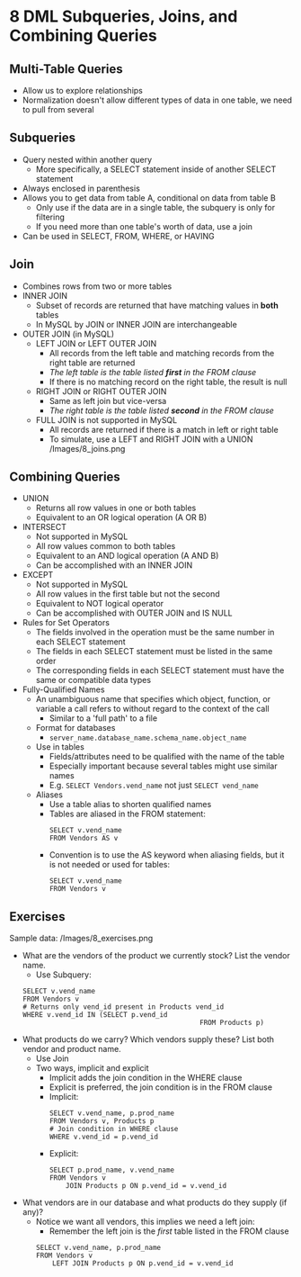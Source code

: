 # 8 DML Subqueries, Joins, and Combining Queries
## Multi-Table Queries
- Allow us to explore relationships
- Normalization doesn't allow different types of data in one table, we need to pull from several
## Subqueries
- Query nested within another query
	- More specifically, a SELECT statement inside of another SELECT statement
- Always enclosed in parenthesis
- Allows you to get data from table A, conditional on data from table B
	- Only use if the data are in a single table, the subquery is only for filtering
	- If you need more than one table's worth of data, use a join
- Can be used in SELECT, FROM, WHERE, or HAVING
				
## Join
- Combines rows from two or more tables
- INNER JOIN
	- Subset of records are returned that have matching values in **both** tables
	- In MySQL by JOIN or INNER JOIN are interchangeable
- OUTER JOIN (in MySQL)
	- LEFT JOIN or LEFT OUTER JOIN
		- All records from the left table and matching records from the right table are returned
		- *The left table is the table listed **first** in the FROM clause*
		- If there is no matching record on the right table, the result is null
	- RIGHT JOIN or RIGHT OUTER JOIN
		- Same as left join but vice-versa
		- *The right table is the table listed **second** in the FROM clause*
	- FULL JOIN is not supported in MySQL
		- All records are returned if there is a match in left or right table
		- To simulate, use a LEFT and RIGHT JOIN with a UNION
/Images/8_joins.png
## Combining Queries
- UNION
	- Returns all row values in one or both tables
	- Equivalent to an OR logical operation (A OR B)
- INTERSECT
	- Not supported in MySQL
	- All row values common to both tables
	- Equivalent to an AND logical operation (A AND B)
	- Can be accomplished with an INNER JOIN
- EXCEPT
	- Not supported in MySQL
	- All row values in the first table but not the second
	- Equivalent to NOT logical operator 
	- Can be accomplished with OUTER JOIN and IS NULL
- Rules for Set Operators
	- The fields involved in the operation must be the same number in each SELECT statement
	- The fields in each SELECT statement must be listed in the same order
	- The corresponding fields in each SELECT statement must have the same or compatible data types
- Fully-Qualified Names
	- An unambiguous name that specifies which object, function, or variable a call refers to without regard to the context of the call
		- Similar to a 'full path' to a file
	- Format for databases
		- `server_name.database_name.schema_name.object_name`
	- Use in tables
		- Fields/attributes need to be qualified with the name of the table 
		- Especially important because several tables might use similar names
		- E.g. `SELECT Vendors.vend_name` not just `SELECT vend_name`
	- Aliases
		- Use a table alias to shorten qualified names
		- Tables are aliased in the FROM statement:
			```
			SELECT v.vend_name
			FROM Vendors AS v
			```
		- Convention is to use the AS keyword when aliasing fields, but it is not needed or used for tables:
			```
			SELECT v.vend_name
			FROM Vendors v
			```
## Exercises
Sample data:
/Images/8_exercises.png

- What are the vendors of the product we currently stock? List the vendor name.
	- Use Subquery:
	```
	SELECT v.vend_name
	FROM Vendors v
	# Returns only vend_id present in Products vend_id 
	WHERE v.vend_id IN (SELECT p.vend_id
												FROM Products p)
	```
- What products do we carry? Which vendors supply these? List both vendor and product name.
	- Use Join
	- Two ways, implicit and explicit
		- Implicit adds the join condition in the WHERE clause
		- Explicit is preferred, the join condition is in the FROM clause
		- Implicit:
			```
			SELECT v.vend_name, p.prod_name
			FROM Vendors v, Products p
			# Join condition in WHERE clause
			WHERE v.vend_id = p.vend_id
			```
		- Explicit:
			```
			SELECT p.prod_name, v.vend_name
			FROM Vendors v
				JOIN Products p ON p.vend_id = v.vend_id
			```
- What vendors are in our database and what products do they supply (if any)?
	- Notice we want all vendors, this implies we need a left join:
		- Remember the left join is the *first* table listed in the FROM clause
		```
		SELECT v.vend_name, p.prod_name
		FROM Vendors v
			LEFT JOIN Products p ON p.vend_id = v.vend_id
		```